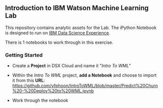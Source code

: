## Introduction to IBM Watson Machine Learning Lab
This repository contains analytic assets for the Lab. The iPython Notebook is designed to run on 
<a href="https://datascience.ibm.com" target="_blank">IBM Data Science Experience</a>.

There is 1 notebooks to work through in this exercise.

### Getting Started
- Create a **Project** in DSX Cloud and name it "*Intro To WML*"

- Within the *Intro To WML* project, **add a Notebook** and choose to import it from this **URL**: 
  https://github.com/yfphoon/IntroToWML/blob/master/Predict%20Churn%20-%20Deploy%20to%20WML.ipynb
   
- Work through the notebook


